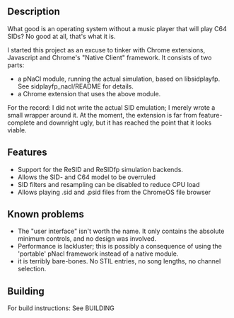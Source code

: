 ## Description
What good is an operating system without a music player that will play C64 SIDs? No good at all, that's what it is.

I started this project as an excuse to tinker with Chrome extensions, Javascript and Chrome's "Native Client" framework. It consists of two parts:

* a pNaCl module, running the actual simulation, based on libsidplayfp. See sidplayfp_nacl/README for details.
* a Chrome extension that uses the above module.

For the record: I did not write the actual SID emulation; I merely wrote a small wrapper around it. At the moment, the extension is far from feature-complete and downright ugly, but it has reached the point that it looks viable. 

## Features

* Support for the ReSID and ReSIDfp simulation backends.
* Allows the SID- and C64 model to be overruled
* SID filters and resampling can be disabled to reduce CPU load
* Allows playing .sid and .psid files from the ChromeOS file browser

## Known problems

* The "user interface" isn't worth the name. It only contains the absolute minimum controls, and no design was involved.
* Performance is lackluster; this is possibly a consequence of using the 'portable' pNacl framework instead of a native module.
* it is terribly bare-bones. No STIL entries, no song lengths, no channel selection.

## Building
For build instructions: See BUILDING
